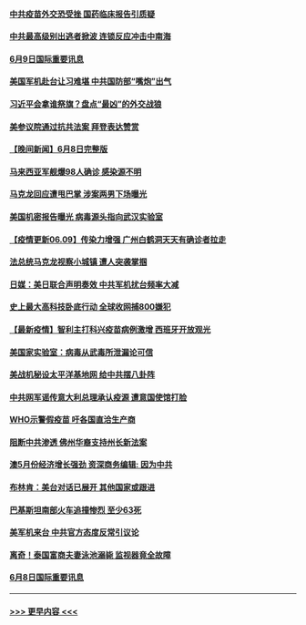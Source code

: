#### [中共疫苗外交恐受挫 国药临床报告引质疑](../pages/prog202/a103138538.md?t=06092051) 
#### [中共最高级别出逃者掀波 连锁反应冲击中南海](../pages/prog202/a103138549.md?t=06092051) 
#### [6月9日国际重要讯息](../pages/prog202/a103138535.md?t=06092051) 
#### [美国军机赴台让习难堪 中共国防部“嘴炮”出气](../pages/prog202/a103138513.md?t=06092051) 
#### [习近平会拿谁祭旗？盘点“最凶”的外交战狼](../pages/prog202/a103138508.md?t=06092051) 
#### [美参议院通过抗共法案 拜登表达赞赏](../pages/prog202/a103138447.md?t=06092051) 
#### [【晚间新闻】6月8日完整版](../pages/prog202/a103138302.md?t=06092051) 
#### [马来西亚军舰爆98人确诊 感染源不明](../pages/prog202/a103138347.md?t=06092051) 
#### [马克龙回应遭甩巴掌 涉案两男下场曝光](../pages/prog202/a103138322.md?t=06092051) 
#### [美国机密报告曝光 病毒源头指向武汉实验室](../pages/prog202/a103137744.md?t=06092051) 
#### [【疫情更新06.09】传染力增强 广州白鹤洞天天有确诊者拉走](../pages/prog202/a103133785.md?t=06092051) 
#### [法总统马克龙视察小城镇 遭人突袭掌掴](../pages/prog202/a103138092.md?t=06092051) 
#### [日媒：美日联合声明奏效 中共军机扰台频率大减](../pages/prog202/a103138088.md?t=06092051) 
#### [史上最大高科技卧底行动 全球收网捕800嫌犯](../pages/prog202/a103138153.md?t=06092051) 
#### [【最新疫情】智利主打科兴疫苗病例激增 西班牙开放观光](../pages/prog202/a103137867.md?t=06092051) 
#### [美国家实验室：病毒从武毒所泄漏论可信](../pages/prog202/a103138089.md?t=06092051) 
#### [美战机秘设太平洋基地网 给中共摆八卦阵](../pages/prog202/a103138079.md?t=06092051) 
#### [中共网军谣传意大利总理承认疫源 遭意国使馆打脸](../pages/prog202/a103138002.md?t=06092051) 
#### [WHO示警假疫苗 吁各国直洽生产商](../pages/prog202/a103137890.md?t=06092051) 
#### [阻断中共渗透 佛州华裔支持州长新法案](../pages/prog202/a103137907.md?t=06092051) 
#### [澳5月份经济增长强劲 资深商务编辑: 因为中共](../pages/prog202/a103137797.md?t=06092051) 
#### [布林肯：美台对话已展开 其他国家或跟进](../pages/prog202/a103137838.md?t=06092051) 
#### [巴基斯坦南部火车追撞惨烈 至少63死](../pages/prog202/a103137697.md?t=06092051) 
#### [美军机来台 中共官方态度反常引议论](../pages/prog202/a103137657.md?t=06092051) 
#### [离奇！泰国富商夫妻泳池溺毙 监视器竟全故障](../pages/prog202/a103137638.md?t=06092051) 
#### [6月8日国际重要讯息](../pages/prog202/a103137642.md?t=06092051) 

----
#### [ >>> 更早内容 <<< ](../indexes/prog202-earlier.md)
